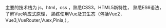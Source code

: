 主要的技术栈为
js，html，css ，熟悉CSS3，HTML5新特性，
熟悉ES6语法，了解Vue响应式原理，
熟练使用Vue及其生态（包括Vue2，Vue3,VueRouter,Vuex,Pinia,），
